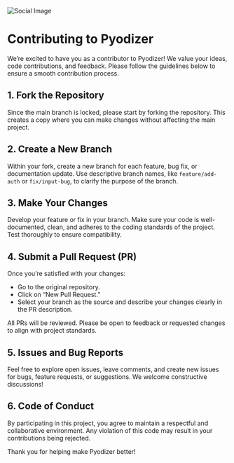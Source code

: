![Social Image](https://juliusthejules.github.io/pyodizer/social.png)

# Contributing to Pyodizer

We’re excited to have you as a contributor to Pyodizer! We value your ideas, code contributions, and feedback. Please follow the guidelines below to ensure a smooth contribution process.

## 1. Fork the Repository
Since the main branch is locked, please start by forking the repository. This creates a copy where you can make changes without affecting the main project.

## 2. Create a New Branch
Within your fork, create a new branch for each feature, bug fix, or documentation update. Use descriptive branch names, like `feature/add-auth` or `fix/input-bug`, to clarify the purpose of the branch.

## 3. Make Your Changes
Develop your feature or fix in your branch. Make sure your code is well-documented, clean, and adheres to the coding standards of the project. Test thoroughly to ensure compatibility.

## 4. Submit a Pull Request (PR)
Once you’re satisfied with your changes:
- Go to the original repository.
- Click on “New Pull Request.”
- Select your branch as the source and describe your changes clearly in the PR description.

All PRs will be reviewed. Please be open to feedback or requested changes to align with project standards.

## 5. Issues and Bug Reports
Feel free to explore open issues, leave comments, and create new issues for bugs, feature requests, or suggestions. We welcome constructive discussions!

## 6. Code of Conduct
By participating in this project, you agree to maintain a respectful and collaborative environment. Any violation of this code may result in your contributions being rejected.

Thank you for helping make Pyodizer better!
